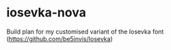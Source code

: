 # iosevka-nova
Build plan for my customised variant of the Iosevka font (https://github.com/be5invis/Iosevka)
